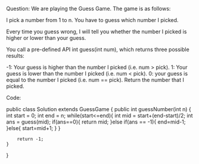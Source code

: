 Question:
We are playing the Guess Game. The game is as follows:

I pick a number from 1 to n. You have to guess which number I picked.

Every time you guess wrong, I will tell you whether the number I picked is higher or lower than your guess.

You call a pre-defined API int guess(int num), which returns three possible results:

-1: Your guess is higher than the number I picked (i.e. num > pick).
1: Your guess is lower than the number I picked (i.e. num < pick).
0: your guess is equal to the number I picked (i.e. num == pick).
Return the number that I picked.

Code:

public class Solution extends GuessGame {
    public int guessNumber(int n) {
        int start = 0;
        int end = n;
        while(start<=end){
            int mid = start+(end-start)/2;
            int ans = guess(mid);
            if(ans==0){
                return mid;
            }else if(ans == -1){
                end=mid-1;
            }else{
                start=mid+1;
            }
        }

        return -1;
    }
}